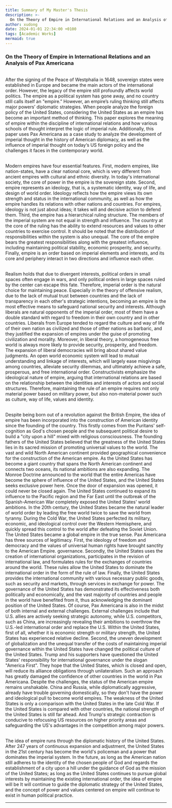 ```yaml
---
title: Summary of My Master's Thesis
description: >- 
  On the Theory of Empire in International Relations and an Analysis of Pax Americana
author: xudong
date: 2024-01-01 22:34:00 +0100
tags: [Academic Works]
mermaid: true
---
```


### On the Theory of Empire in International Relations and an Analysis of Pax Americana

<br> After the signing of the Peace of Westphalia in 1648, sovereign states were established in Europe and became the main actors of the international order. However, the legacy of the empire still profoundly affects world politics. The empire as a political system has gone away, and no country still calls itself an "empire.” However, an empire’s ruling thinking still affects major powers’ diplomatic strategies. When people analyze the foreign policy of the United States, considering the United States as an empire has become an important method of thinking. This paper explores the meaning of empire within the discipline of international relations and how various schools of thought interpret the logic of imperial rule. Additionally, this paper uses Pax Americana as a case study to analyze the development of imperial thought in the history of American diplomacy, as well as the influence of imperial thought on today‘s US foreign policy and the challenges it faces in the contemporary world.

<br>Modern empires have four essential features. First, modern empires, like nation-states, have a clear national core, which is very different from ancient empires with cultural and ethnic diversity. In today's international society, the core of power in the empire is the sovereign state. Second, empire represents an ideology, that is, a systematic identity, way of life, and design of world order. Ideology reflects how the empire views its own strength and status in the international community, as well as how the empire handles its relations with other nations and countries. For empires, ideology is not just about ideas; it takes will and decisive action to defend them. Third, the empire has a hierarchical ruling structure. The members of the imperial system are not equal in strength and influence. The country at the core of the ruling has the ability to extend resources and values to other countries to exercise control. It should be noted that the distribution of responsibilities within the system is also unequal. The core of the empire bears the greatest responsibilities along with the greatest influence, including maintaining political stability, economic prosperity, and security. Finally, empire is an order based on imperial elements and interests, and its core and periphery interact in two directions and influence each other.

<br>Realism holds that due to divergent interests, political orders in small spaces often engage in wars, and only political orders in large spaces ruled by the center can escape this fate. Therefore, imperial order is the natural choice for maintaining peace. Especially in the theory of offensive realism, due to the lack of mutual trust between countries and the lack of transparency in each other's strategic intentions, becoming an empire is the most effective means to safeguard national security and interests. Although liberals are natural opponents of the imperial order, most of them have a double standard with regard to freedom in their own country and in other countries. Liberals from Europe tended to regard the culture and way of life of their own nation as civilized and those of other nations as barbaric, and they justified the expansion of empires under the guise of promoting civilization and morality. Moreover, in liberal theory, a homogeneous free world is always more likely to provide security, prosperity, and freedom. The expansion of liberal democracies will bring about shared value judgments. An open world economic system will lead to mutual understanding and linkage of interests, which will largely ease misgivings among countries, alleviate security dilemmas, and ultimately achieve a safe, prosperous, and free international order. Constructivists emphasize the ideological nature of empire, arguing that international relations are based on the relationship between the identities and interests of actors and social structures. Therefore, maintaining the rule of an empire requires not only material power based on military power, but also non-material power such as culture, way of life, values and identity.

<br>Despite being born out of a revolution against the British Empire, the idea of empire has been incorporated into the construction of American identity since the founding of the country. This firstly comes from the Puritans' self-cognition as God's chosen people and the subsequent political desire to build a "city upon a hill" mixed with religious consciousness. The founding fathers of the United States believed that the greatness of the United States lies in its sacred mission of promoting universal values to the world. The vast and wild North American continent provided geographical convenience for the construction of the American empire. As the United States has become a giant country that spans the North American continent and connects two oceans, its national ambitions are also expanding. The Monroe Doctrine announced to the world that the entire Americas have become the sphere of influence of the United States, and the United States seeks exclusive power here. Once the door of expansion was opened, it could never be closed again. The United States continued to expand its influence to the Pacific region and the Far East until the outbreak of the Spanish-American War completely exposed the United States' world ambitions. In the 20th century, the United States became the natural leader of world order by leading the free world twice to save the world from tyranny. During the Cold War, the United States perfected its military, economic, and ideological control over the Western Hemisphere, and quickly spread this control to the world after defeating the Soviet Union. The United States became a global empire in the true sense. Pax Americana has three sources of legitimacy. First, the ideology of freedom and democracy and the values of universal human rights have brought sanctity to the American Empire. governance. Secondly, the United States uses the creation of international organizations, participates in the revision of international law, and formulates rules for the exchanges of countries around the world. These rules allow the United States to dominate the international order in the form of the rule of law. Finally, the United States provides the international community with various necessary public goods, such as security and markets, through services in exchange for power. The governance of the United States has demonstrated its effectiveness both politically and economically, and the vast majority of countries and people in the world have benefited from it, thus acknowledging the dominant position of the United States. Of course, Pax Americana is also in the midst of both internal and external challenges. External challenges include that U.S. allies are actively seeking strategic autonomy, while U.S. competitors, such as China, are increasingly revealing their ambitions to overthrow the U.S.-led international order and replace the U.S. Within the United States, first of all, whether it is economic strength or military strength, the United States has experienced relative decline. Second, the uneven development of globalization and the unequal transfer of the costs of maintaining imperial governance within the United States have changed the political culture of the United States. Trump and his supporters have questioned the United States' responsibility for international governance under the slogan "America First". They hope that the United States, which is closed and open, will reduce its alliance obligations through unilateralism. Such an approach has greatly damaged the confidence of other countries in the world in Pax Americana. Despite the challenges, the status of the American empire remains unshakable. China and Russia, while diplomatically aggressive, already have trouble governing domestically, so they don't have the power and ideological pull to become world empires. The weakness of the United States is only a comparison with the United States in the late Cold War. If the United States is compared with other countries, the national strength of the United States is still far ahead. And Trump's strategic contraction is conducive to refocusing US resources on higher priority areas and safeguarding the US's advantages in the competition among major powers.

<br> The idea of empire runs through the diplomatic history of the United States. After 247 years of continuous expansion and adjustment, the United States in the 21st century has become the world's policeman and a power that dominates the imperial system. In the future, as long as the American nation still adheres to the identity of the chosen people of God and regards the establishment of a city upon a hill under the guidance of God as the mission of the United States; as long as the United States continues to pursue global interests by maintaining the existing international order, the idea of empire will be It will continue to guide the diplomatic strategy of the United States, and the concept of power and values centered on empire will continue to exist in human political practice.
<hr>